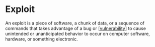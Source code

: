 # Exploit

An exploit is a piece of software, a chunk of data, or a sequence of commands that takes advantage of a bug or [[vulnerability]] to cause unintended or unanticipated behavior to occur on computer software, hardware, or something electronic.

[//begin]: # "Autogenerated link references for markdown compatibility"
[vulnerability]: vulnerability "Vulnerability"
[//end]: # "Autogenerated link references"
